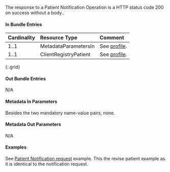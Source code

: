 The response to a Patient Notification Operation is a HTTP status code 200 on success without a body..

#### In Bundle Entries

Cardinality | Resource Type | Comment
:---|:---|:---
1..1 | MetadataParametersIn | See [profile](StructureDefinition-bc-metadata-parameters-in.html).
1..1 | ClientRegistryPatient | See [profile](StructureDefinition-bc-patient-by-example.html).
{:.grid}

#### Out Bundle Entries

N/A

#### Metadata In Parameters

Besides the two mandatory name-value pairs, none.

#### Metadata Out Parameters

N/A

#### Examples

See [Patient Notification request](Bundle-Bundle-RevisePatient-Request-Example.html) example.  This the revise patient example as it is identical to the notification request.  

